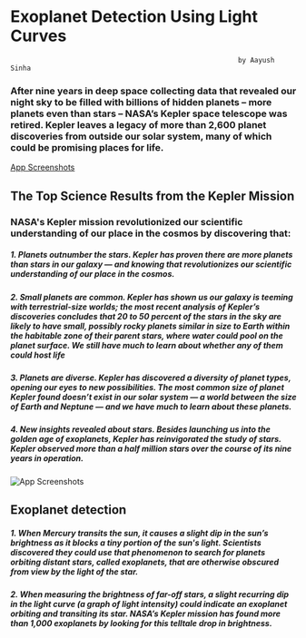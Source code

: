 # Exoplanet Detection Using Light Curves
                                                            by Aayush Sinha
### After nine years in deep space collecting data that revealed our night sky to be filled with billions of hidden planets – more planets even than stars – NASA’s Kepler space telescope was retired. Kepler leaves a legacy of more than 2,600 planet discoveries from outside our solar system, many of which could be promising places for life.
[App Screenshots](https://raw.githubusercontent.com/vishnusingh-12/exoplanet-detection/master/readme/PIA16888.jpg)
## The Top Science Results from the Kepler Mission
### NASA's Kepler mission revolutionized our scientific understanding of our place in the cosmos by discovering that:
##### 1. Planets outnumber the stars. Kepler has proven there are more planets than stars in our galaxy — and knowing that revolutionizes our scientific understanding of our place in the cosmos.

##### 2. Small planets are common. Kepler has shown us our galaxy is teeming with terrestrial-size worlds; the most recent analysis of Kepler’s discoveries concludes that 20 to 50 percent of the stars in the sky are likely to have small, possibly rocky planets similar in size to Earth within the habitable zone of their parent stars, where water could pool on the planet surface. We still have much to learn about whether any of them could host life

##### 3. Planets are diverse. Kepler has discovered a diversity of planet types, opening our eyes to new possibilities. The most common size of planet Kepler found doesn’t exist in our solar system — a world between the size of Earth and Neptune — and we have much to learn about these planets.

##### 4. New insights revealed about stars. Besides launching us into the golden age of exoplanets, Kepler has reinvigorated the study of stars. Kepler observed more than a half million stars over the course of its nine years in operation.

![App Screenshots](https://raw.githubusercontent.com/vishnusingh-12/exoplanet-detection/master/readme/exo.png)
## Exoplanet detection

#####  1. When Mercury transits the sun, it causes a slight dip in the sun’s brightness as it blocks a tiny portion of the sun's light. Scientists discovered they could use that phenomenon to search for planets orbiting distant stars, called exoplanets, that are otherwise obscured from view by the light of the star.
#####  2. When measuring the brightness of far-off stars, a slight recurring dip in the light curve (a graph of light intensity) could indicate an exoplanet orbiting and transiting its star. NASA’s Kepler mission has found more than 1,000 exoplanets by looking for this telltale drop in brightness.
